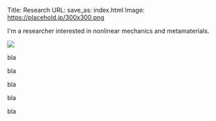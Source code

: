 Title: Research
URL:
save_as: index.html
Image: https://placehold.jp/300x300.png

I'm a researcher interested in nonlinear mechanics and metamaterials.

![](https://placehold.jp/300x300.png)

bla

bla

bla

bla

bla



